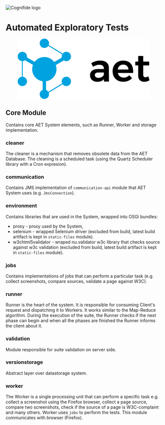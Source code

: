 ![Cognifide logo](http://cognifide.github.io/images/cognifide-logo.png)

# Automated Exploratory Tests
<p align="center">
  <img src="misc/img/aet-logo-black.png" alt="AET Logo"/>
</p>

## Core Module
Contains core AET System elements, such as Runner, Worker and storage implementation.

### cleaner
The cleaner is a mechanism that removes obsolete data from the AET Database.
The cleaning is a scheduled task (using the Quartz Scheduler library with a Cron expresion).

### communication
Contains JMS implementation of `communication-api` module that AET System uses (e.g. `JmsConnection`).

### environment
Contains libraries that are used in the System, wrapped into OSGi bundles:

* proxy - proxy used by the System, 
* selenium - wrapped Selenium driver (excluded from build, latest build artifact
is kept in `static-files` module).
* w3chtml5validator - wraped nu.validator w3c library that checks source against w3c validation
(excluded from build, latest build artifact is kept in `static-files` module).

### jobs
Contains implementations of jobs that can perform a particular task
(e.g. collect screenshots, compare sources, validate a page against W3C).

### runner
Runner is the heart of the system. It is responsible for consuming Client's request
and dispatching it to Workers. It works similar to the Map-Reduce algorithm.
During the execution of the suite, the Runner checks if the next phase
can begin and when all the phases are finished the Runner informs the client about it.

### validation
Module responsible for suite validation on server side.

### versionstorage
Abstract layer over datastorage system.

### worker
The Worker is a single processing unit that can perform a specific task
e.g. collect a screenshot using the Firefox browser,
collect a page source, compare two screenshots,
check if the source of a page is W3C-complaint and many others.
Worker uses `jobs` to perform the tests.
This module communicates with browser (Firefox).